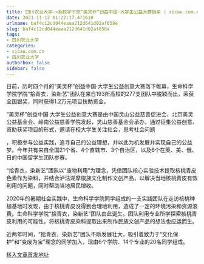 ```yaml
---
title: 四川农业大学->我校学子获“美灵杯”创益中国·大学生公益大赛银奖 | sicau.com.cn
date: 2021-11-12 01:22:17.471610
urlname: baf4c12cd044eaaa212d641d02af658e
slug: baf4c12cd044eaaa212d641d02af658e
tags: 
- 四川农业大学
categories:
- sicau.com.cn
- 四川农业大学
authorbox: false
sidebar: false
---
```

日前，历时四个月的“美灵杯”创益中国·大学生公益创意大赛落下帷幕，生命科学学院学院“拾青衣，染新艺”团队在来自193所高校的277支团队中脱颖而出，荣获全国银奖，同时获得1.2万元项目扶助资金。

“美灵杯”创益中国·大学生公益创意大赛是由中国灵山公益慈善促进会、北京美灵公益基金会、岭南公益慈善学院发起，灵山慈善基金会承办，通过征集公益创意、资助获奖项目的形式，邀请在校大学生关注社会，思考社会问题
<!--more-->
，积极参与公益实践，追寻自己的公益理想，并以此为机发展并实现自己的公益梦。今年共有来自全国21个省、4个直辖市、3个自治区，以及6个在英、美、俄、日的中国留学生团队参赛。

“拾青衣，染新艺”团队以“废物利用”为理念，凭借团队核心实验技术提取核桃青皮色素作为染料，并结合泸沽湖摩梭族文化制作文创产品，以解决当地核桃青皮有效利用的问题，同时帮助当地居民增收。

2020年的暑期社会实践中，生命科学学院同学组成的一支实践团队在走访核桃种植基地时发现，由于核桃青皮没得到合理地利用，造成了一定的环境污染和资源浪费。生命科学学院“拾青衣，染新艺”团队由此诞生。团队利用专业所学探索核桃青皮利用的可能性，将核桃青皮染料提取出来制作民族文创产品的想法也应运而生。

近两年时间，“拾青衣，染新艺”团队不断发展壮大，吸引着致力于“文化保护”和“变废为宝”理念的同学加入，现由6个学院、14个专业的20名同学组成。



[转入文章首发地址](https://news.sicau.edu.cn/info/1078/65415.htm)